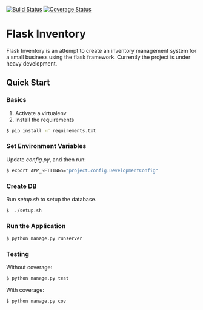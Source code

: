 [![Build Status](https://travis-ci.org/paris3200/flask-inventory.svg)](https://travis-ci.org/paris3200/flask-inventory) [![Coverage Status](https://coveralls.io/repos/paris3200/flask-inventory/badge.svg?branch=master&service=github)](https://coveralls.io/github/paris3200/flask-inventory?branch=master)

# Flask Inventory

Flask Inventory is an attempt to create an inventory management system for
a small business using the flask framework.  Currently the project is under heavy
development.  



## Quick Start

### Basics

1. Activate a virtualenv
1. Install the requirements
```sh
$ pip install -r requirements.txt
```

### Set Environment Variables

Update *config.py*, and then run:

```sh
$ export APP_SETTINGS="project.config.DevelopmentConfig"
```

### Create DB

Run _setup.sh_ to setup the database. 

```sh
$  ./setup.sh
```

### Run the Application

```sh
$ python manage.py runserver
```

### Testing

Without coverage:

```sh
$ python manage.py test
```

With coverage:

```sh
$ python manage.py cov
```
